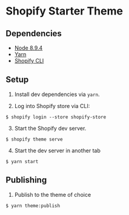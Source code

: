 # Shopify Starter Theme

## Dependencies

-   [Node 8.9.4](http://nodejs.org/)
-   [Yarn](https://yarnpkg.com/en/)
-   [Shopify CLI](https://github.com/Shopify/shopify-cli)

## Setup

1. Install dev dependencies via `yarn`.

2. Log into Shopify store via CLI:

```
$ shopify login --store shopify-store
```

3. Start the Shopify dev server.

```
$ shopify theme serve
```

4. Start the dev server in another tab

```
$ yarn start
```

## Publishing

1. Publish to the theme of choice

```
$ yarn theme:publish
```
